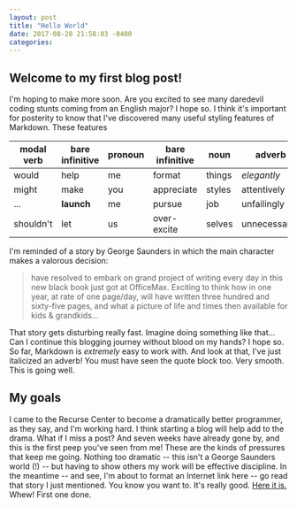 ```yaml
---
layout: post
title: "Hello World"
date: 2017-08-20 21:58:03 -0400
categories: 
---
```


## Welcome to my first blog post!
I'm hoping to make more soon. Are you excited to see many daredevil coding stunts coming from an English major? I hope so. I think it's important for posterity to know that I've discovered many useful styling features of Markdown. These features

| modal verb     | bare infinitive | pronoun | bare infinitive | noun    | adverb        | conjunction |
| -------------- | --------------- | ------- | --------------- | ------- | ------------- | ----------- |
| would          | help            | me      | format          | things  | _elegantly_   | and         |
| might          | make            | you     | appreciate      | styles  | attentively   | or          |
| ...            | **launch**      | me      | pursue          | job     | unfailingly   | but         |
| shouldn't      | let             | us      | over-excite     | selves  | unnecessarily | (though).     |

I'm reminded of a story by George Saunders in which the main character makes a valorous decision:

> have resolved to embark on grand project of writing every day in this new black book just got at OfficeMax. Exciting to think how in one year, at rate of one page/day, will have written three hundred and sixty-five pages, and what a picture of life and times then available for kids & grandkids...

That story gets disturbing really fast. Imagine doing something like that... Can I continue this blogging journey without blood on my hands? I hope so. So far, Markdown is _extremely_ easy to work with. And look at that, I've just italicized an adverb! You must have seen the quote block too. Very smooth. This is going well.

## My goals
I came to the Recurse Center to become a dramatically better programmer, as they say, and I'm working hard. I think starting a blog will help add to the drama. What if I miss a post? And seven weeks have already gone by, and this is the first peep you've seen from me! These are the kinds of pressures that keep me going. Nothing too dramatic -- this isn't a George Saunders world (!) -- but having to show others my work will be effective discipline. In the meantime -- and see, I'm about to format an Internet link here -- go read that story I just mentioned. You know you want to. It's really good. [Here it is.](http://www.newyorker.com/magazine/2012/10/15/the-semplica-girl-diaries) Whew! First one done.
